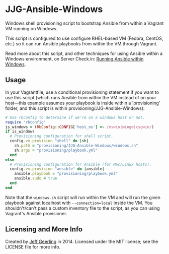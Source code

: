 # JJG-Ansible-Windows

Windows shell provisioning script to bootstrap Ansible from within a Vagrant VM running on Windows.

This script is configured to use configure RHEL-based VM (Fedora, CentOS, etc.) so it can run Ansible playbooks from within the VM through Vagrant.

Read more about this script, and other techniques for using Ansible within a Windows environment, on Server Check.in: [Running Ansible within Windows](https://servercheck.in/blog/running-ansible-within-windows).

## Usage

In your Vagrantfile, use a conditional provisioning statement if you want to use this script (which runs Ansible from within the VM instead of on your host—this example assumes your playbook is inside within a 'provisioning' folder, and this script is within provisioning/JJG-Ansible-Windows):

```ruby
# Use rbconfig to determine if we're on a windows host or not.
require 'rbconfig'
is_windows = (RbConfig::CONFIG['host_os'] =~ /mswin|mingw|cygwin/)
if is_windows
  # Provisioning configuration for shell script.
  config.vm.provision "shell" do |sh|
    sh.path = "provisioning/JJG-Ansible-Windows/windows.sh"
    sh.args = "provisioning/playbook.yml"
  end
else
  # Provisioning configuration for Ansible (for Mac/Linux hosts).
  config.vm.provision "ansible" do |ansible|
    ansible.playbook = "provisioning/playbook.yml"
    ansible.sudo = true
  end
end
```

Note that the `windows.sh` script will run within the VM and will run the given playbook against localhost with `--connection=local` inside the VM. You shouldn't/can't pass a custom inventory file to the script, as you can using Vagrant's Ansible provisioner.

## Licensing and More Info

Created by [Jeff Geerling](http://jeffgeerling.com/) in 2014. Licensed under the MIT license; see the LICENSE file for more info.
